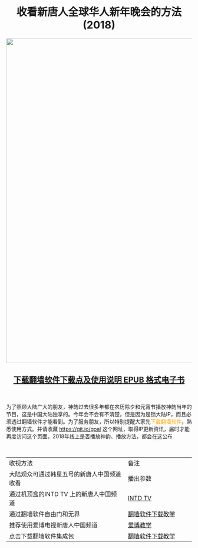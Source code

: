 
<div align="center"><h1>收看新唐人全球华人新年晚会的方法(2018)</h1>
<IMG SRC="https://github.com/gofun72/telove/blob/master/img/shen/19-2.jpg" width=880></a><br></div>

[<div align="center"><h2>下载翻墙软件下载点及使用说明 EPUB 格式电子书</h2></div>](https://github.com/gofun72/telove/blob/master/ebook/epub/fangqian.epub?raw=true)


<br>


为了照顾大陆广大的朋友，神韵过去很多年都在农历除夕和元宵节播放神韵当年的节目，这是中国大陆独享的。今年会不会有不清楚，但是因为是锁大陆IP，而且必须透过翻墙软件才能看到。为了服务朋友，所以特别提醒大家先<a style="text-decoration:none;color:orange;" href="https://git.io/goal" target="_blak">下载翻墙软件</a>，熟悉使用方式。并请收藏 <a style="text-decoration:none;color:orange;" href="https://git.io/goal" target="_blak">https://git.io/goal</a> 这个网址，取得IP更新资讯，届时才能再度访问这个页面。2018年线上是否播放神韵、播放方法，都会在这公布<p>

<br>




<table>
<tr>
    <td width=590;>收视方法</td>
    <td width=300;>备注</td>
</tr>
<tr>
    <td>大陆观众可通过韩星五号的新唐人中国频道收看</td>
    <td>播出参数</td>
</tr>
<tr>
    <td>通过机顶盒的INTD TV 上的新唐人中国频道</td>
    <td><a target="_blank" href='https://github.com/gofun72/telove/blob/master/soft/iNTD_TVsp1.apk?raw=true'>INTD TV </a></td>
</tr>
<tr>
    <td>通过翻墙软件自由门和无界</td>
    <td><a target="_blank" href='https://github.com/gofun72/telove/blob/master/ff.md'>翻墙软件下载教学</a></td>
</tr>
<tr>
    <td>推荐使用爱博电视新唐人中国频道</td>
    <td><a href="https://github.com/gofun72/telove/blob/master/mp4/shen/ippotvm.mp4?raw=true">爱博教学</a>


</td>
</tr>
<tr>
    <td>点击下载翻墙软件集成包</td>
    <td><a target="_blank" href='https://github.com/gofun72/telove/blob/master/ff.md'>翻墙软件下载教学</a></td>
</tr>
</table>

<br />










